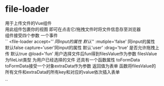 # file-loader
用于上传文件的Vue组件<br>
用此组件包裹你的视图 即可在点击它/拖拽文件时将文件信息存至浏览器<br>
组件接受四个参数 一个事件<br>
``
<file-loader
    accept='*' 同input的属性 默认'*'
    :mutiple='false' 同input的属性 默认false
    capture='user'同input的属性 默认'user'
    :drag='true' 是否允许拖拽上传 默认true
    @load='fun' 用户选择文件后fun得到filesValue作为参数 filesValue为fileList类型 为用户已经选择的文件
                还具有一个函数属性 toFormData
                toFormData接受一个对象extraData作为参数 返回值为表单
                函数将filesValue的所有文件和extraData的所有key和对应的value依次插入表单
>
</file-loader>
``